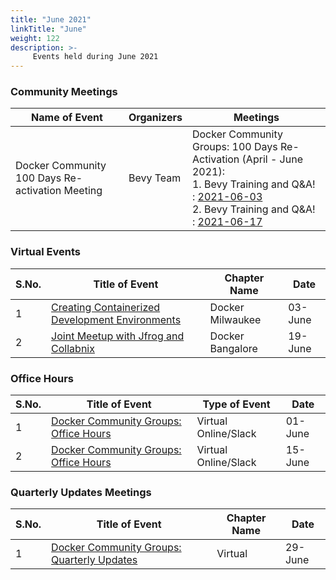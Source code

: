 ```yaml
---
title: "June 2021"
linkTitle: "June"
weight: 122
description: >-
     Events held during June 2021
---
```



### Community Meetings

| Name of Event    |  Organizers  | Meetings | 
|-----------|-----------------|----------------|
| Docker Community 100 Days Re-activation Meeting |  Bevy Team | Docker Community Groups: 100 Days Re-Activation (April - June 2021):<br>  1. Bevy Training and Q&A! : [2021-06-03](https://events.docker.com/events/details/docker-docker-community-leaders-presents-docker-community-groups-bevy-training-and-qa-4/)<br> 2. Bevy Training and Q&A! : [2021-06-17](https://events.docker.com/events/details/docker-docker-community-leaders-presents-docker-community-groups-bevy-training-and-qa-3/)<br>

### Virtual Events

| S.No. | Title of Event   |  Chapter Name | Date | 
|----|-------|-----------------|----------------|
| 1 | [Creating Containerized Development Environments](https://events.docker.com/events/details/docker-milwaukee-presents-creating-containerized-development-environments/) | Docker Milwaukee | 03-June |
| 2 | [Joint Meetup with Jfrog and Collabnix](https://events.docker.com/events/details/docker-bangalore-presents-docker-bangalore-joint-meetup-with-jfrog-collabnix-community/)| Docker Bangalore | 19-June |




### Office Hours

| S.No. | Title of Event   |  Type of Event | Date | 
|----|-------|-----------------|----------------|
| 1 | [Docker Community Groups: Office Hours](https://events.docker.com/events/details/docker-docker-community-leaders-presents-docker-community-groups-office-hours-5) | Virtual Online/Slack | 01-June |
| 2 | [Docker Community Groups: Office Hours](https://events.docker.com/events/details/docker-docker-community-leaders-presents-docker-community-groups-office-hours-1/) | Virtual Online/Slack | 15-June |


### Quarterly Updates Meetings

| S.No. | Title of Event   |  Chapter Name | Date | 
|----|-------|-----------------|----------------|
| 1 | [Docker Community Groups: Quarterly Updates](https://events.docker.com/events/details/docker-docker-community-leaders-presents-docker-community-groups-quarterly-update/) | Virtual | 29-June |
